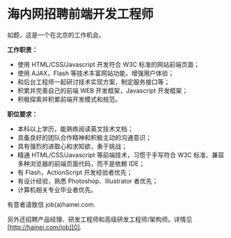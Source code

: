 # 海内网招聘前端开发工程师

如题，这是一个在北京的工作机会。

**工作职责：**

- 使用 HTML/CSS/Javascript 开发符合 W3C 标准的网站前端页面；
- 使用 AJAX，Flash 等技术丰富网站功能，增强用户体验；
- 和后台工程师一起研讨技术实现方案，制定服务接口等；
- 积累并完善自己的前端 WEB 开发框架，Javascript 开发框架；
- 积极探索并积累前端开发模式和规范。

**职位要求：**

- 本科以上学历，能熟练阅读英文技术文档；
- 具备良好的团队合作精神和积极主动的沟通意识；
- 具有强烈的进取心和求知欲，勇于挑战；
- 精通 HTML/CSS/Javascript 等前端技术，习惯于手写符合 W3C 标准、兼容多种浏览器的前端页面代码，而不是依赖 IDE；
- 有 Flash，ActionScript 开发经验者优先；
- 有设计经验，熟悉 Photoshop、Illustrator 者优先；
- 计算机相关专业毕业者优先。

有意者请致信 job(a)hainei.com.

另外还招聘产品经理、研发工程师和高级研发工程师/架构师。详情见 [http://hainei.com/job][0].

[0]: http://hainei.com/job

